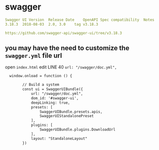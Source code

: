 # swagger


```yaml
Swagger UI Version	Release Date	OpenAPI Spec compatibility	Notes
3.18.3	2018-08-03	2.0, 3.0	tag v3.18.3

https://github.com/swagger-api/swagger-ui/tree/v3.18.3
```

## you may have the need to customize the `swagger.yml` file url
open `index.html` edit LINE 40 `url: "/swagger/doc.yml",`
```html
  window.onload = function () {

        // Build a system
        const ui = SwaggerUIBundle({
            url: "/swagger/doc.yml",
            dom_id: '#swagger-ui',
            deepLinking: true,
            presets: [
                SwaggerUIBundle.presets.apis,
                SwaggerUIStandalonePreset
            ],
            plugins: [
                SwaggerUIBundle.plugins.DownloadUrl
            ],
            layout: "StandaloneLayout"
        })
```